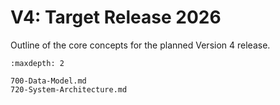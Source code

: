 # V4: Target Release 2026

Outline of the core concepts for the planned Version 4 release.

```{toctree}
:maxdepth: 2

700-Data-Model.md
720-System-Architecture.md

